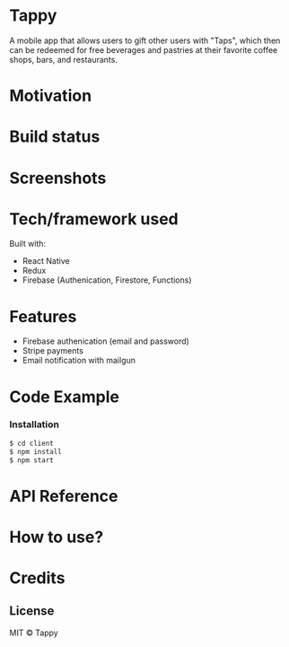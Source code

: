 # Tappy
A mobile app that allows users to gift other users with "Taps", which then can be redeemed for free beverages and pastries at their favorite coffee shops, bars, and restaurants. 

# Motivation
# Build status
# Screenshots
# Tech/framework used
Built with: 
- React Native
- Redux
- Firebase (Authenication, Firestore, Functions)
# Features
- Firebase authenication (email and password)
- Stripe payments
- Email notification with mailgun
# Code Example
### Installation
```sh
$ cd client
$ npm install 
$ npm start
```
# API Reference
# How to use?
# Credits

License
----

MIT © Tappy